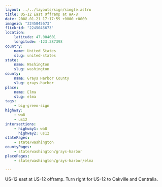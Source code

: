 ```yaml
---
layout: ../../layouts/sign/single.astro
title: US-12 East Offramp at WA-8
date: 2008-01-21 17:17:59 +0000 +0000
imageid: "2245045673"
flickrid: "2245045673"
location:
    latitude: 47.004601
    longitude: -123.387398
country:
    name: United States
    slug: united-states
state:
    name: Washington
    slug: washington
county:
    name: Grays Harbor County
    slug: grays-harbor
place:
    name: Elma
    slug: elma
tags:
    - big-green-sign
highway:
    - wa8
    - us12
intersections:
    - highway1: wa8
      highway2: us12
statePages:
    - state/washington
countyPages:
    - state/washington/grays-harbor
placePages:
    - state/washington/grays-harbor/elma

---
```

US-12 east at US-12 offramp.  Turn right for US-12 to Oakville and Centralia.